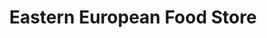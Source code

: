 ---
title: "Eastern European Food Store"
url: /bristol/eastern-european-food-store/
shop: supermarket
---